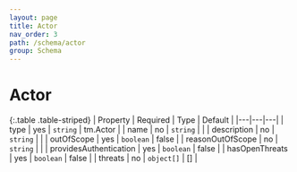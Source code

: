 ```yaml
---
layout: page
title: Actor
nav_order: 3
path: /schema/actor
group: Schema
---
```


# Actor

{:.table .table-striped}
| Property | Required | Type | Default |
|---|---|---|
| type | yes | `string` | tm.Actor |
| name | no | `string` | |
| description | no | `string` | |
| outOfScope | yes | `boolean` | false |
| reasonOutOfScope | no | `string` | |
| providesAuthentication | yes | `boolean` | false |
| hasOpenThreats | yes | `boolean` | false |
| threats | no | `object[]` | [] |
